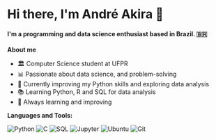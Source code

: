 # Hi there, I'm André Akira 👋

#### I'm a programming and data science enthusiast based in Brazil. 🇧🇷

**About me**
- 🏛️ Computer Science student at UFPR
- 📊 Passionate about data science, and problem-solving
- 🐍 Currently improving my Python skills and exploring data analysis
- 📚 Learning Python, R and SQL for data analysis
- 🧠 Always learning and improving

**Languages and Tools:**

![Python](https://img.shields.io/badge/Python-3776AB?style=for-the-badge&logo=python&logoColor=white)
![C](https://img.shields.io/badge/C-00599C?style=for-the-badge&logo=c&logoColor=white)
![SQL](https://img.shields.io/badge/SQL-4479A1?style=for-the-badge&logo=postgresql&logoColor=white)
![Jupyter](https://img.shields.io/badge/JupyterLab-F37626?style=for-the-badge&logo=jupyter&logoColor=white)
![Ubuntu](https://img.shields.io/badge/Ubuntu-E95420?style=for-the-badge&logo=ubuntu&logoColor=white)
![Git](https://img.shields.io/badge/Git-F05032?style=for-the-badge&logo=git&logoColor=white)

<br/>
<br/>
